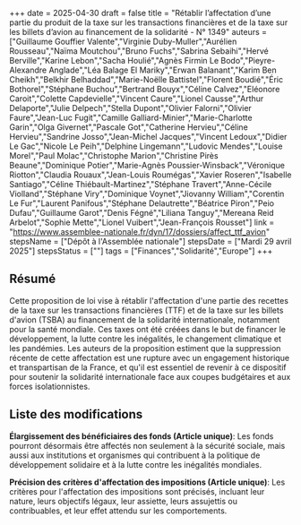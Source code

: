+++
date = 2025-04-30
draft = false
title = "Rétablir l’affectation d’une partie du produit de la taxe sur les transactions financières et de la taxe sur les billets d’avion au financement de la solidarité - N° 1349"
auteurs = ["Guillaume Gouffier Valente","Virginie Duby-Muller","Aurélien Rousseau","Naïma Moutchou","Bruno Fuchs","Sabrina Sebaihi","Hervé Berville","Karine Lebon","Sacha Houlié","Agnès Firmin Le Bodo","Pieyre-Alexandre Anglade","Léa Balage El Mariky","Erwan Balanant","Karim Ben Cheikh","Belkhir Belhaddad","Marie-Noëlle Battistel","Florent Boudié","Éric Bothorel","Stéphane Buchou","Bertrand Bouyx","Céline Calvez","Eléonore Caroit","Colette Capdevielle","Vincent Caure","Lionel Causse","Arthur Delaporte","Julie Delpech","Stella Dupont","Olivier Falorni","Olivier Faure","Jean-Luc Fugit","Camille Galliard-Minier","Marie-Charlotte Garin","Olga Givernet","Pascale Got","Catherine Hervieu","Céline Hervieu","Sandrine Josso","Jean-Michel Jacques","Vincent Ledoux","Didier Le Gac","Nicole Le Peih","Delphine Lingemann","Ludovic Mendes","Louise Morel","Paul Molac","Christophe Marion","Christine Pirès Beaune","Dominique Potier","Marie-Agnès Poussier-Winsback","Véronique Riotton","Claudia Rouaux","Jean-Louis Roumégas","Xavier Roseren","Isabelle Santiago","Céline Thiébault-Martinez","Stéphane Travert","Anne-Cécile Violland","Stéphane Viry","Dominique Voynet","Jiovanny William","Corentin Le Fur","Laurent Panifous","Stéphane Delautrette","Béatrice Piron","Peio Dufau","Guillaume Garot","Denis Fégné","Liliana Tanguy","Mereana Reid Arbelot","Sophie Mette","Lionel Vuibert","Jean-François Rousset"]
link = "https://www.assemblee-nationale.fr/dyn/17/dossiers/affect_ttf_avion"
stepsName = ["Dépôt à l'Assemblée nationale"]
stepsDate = ["Mardi 29 avril 2025"]
stepsStatus = [""]
tags = ["Finances","Solidarité","Europe"]
+++

## Résumé

Cette proposition de loi vise à rétablir l'affectation d'une partie des recettes de la taxe sur les transactions financières (TTF) et de la taxe sur les billets d'avion (TSBA) au financement de la solidarité internationale, notamment pour la santé mondiale. Ces taxes ont été créées dans le but de financer le développement, la lutte contre les inégalités, le changement climatique et les pandémies. Les auteurs de la proposition estiment que la suppression récente de cette affectation est une rupture avec un engagement historique et transpartisan de la France, et qu'il est essentiel de revenir à ce dispositif pour soutenir la solidarité internationale face aux coupes budgétaires et aux forces isolationnistes.

## Liste des modifications

**Élargissement des bénéficiaires des fonds (Article unique)**: Les fonds pourront désormais être affectés non seulement à la sécurité sociale, mais aussi aux institutions et organismes qui contribuent à la politique de développement solidaire et à la lutte contre les inégalités mondiales.

**Précision des critères d'affectation des impositions (Article unique)**: Les critères pour l'affectation des impositions sont précisés, incluant leur nature, leurs objectifs légaux, leur assiette, leurs assujettis ou contribuables, et leur effet attendu sur les comportements.
